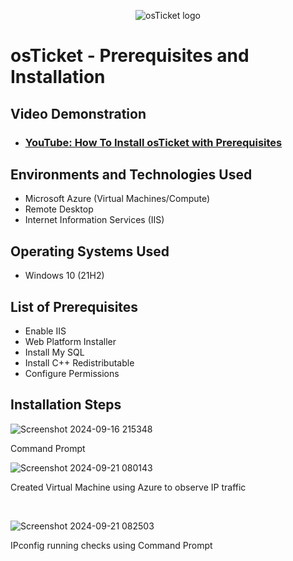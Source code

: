 <p align="center">
<img src="https://i.imgur.com/Clzj7Xs.png" alt="osTicket logo"/>
</p>

<h1>osTicket - Prerequisites and Installation</h1>


<h2>Video Demonstration</h2>

- ### [YouTube: How To Install osTicket with Prerequisites](https://www.youtube.com)

<h2>Environments and Technologies Used</h2>

- Microsoft Azure (Virtual Machines/Compute)
- Remote Desktop
- Internet Information Services (IIS)

<h2>Operating Systems Used </h2>

- Windows 10</b> (21H2)

<h2>List of Prerequisites</h2>

- Enable IIS
- Web Platform Installer
- Install My SQL
- Install C++ Redistributable
- Configure Permissions

<h2>Installation Steps</h2>

![Screenshot 2024-09-16 215348](https://github.com/user-attachments/assets/1a498fc7-404f-4c07-b6ac-0c8cad383757)

<p>
Command Prompt
</p>


![Screenshot 2024-09-21 080143](https://github.com/user-attachments/assets/14d8d197-a51e-4acf-82a6-b38b53f948fb)

<p>
Created Virtual Machine using Azure to observe IP traffic
</p>
<br />

![Screenshot 2024-09-21 082503](https://github.com/user-attachments/assets/3cc57989-9676-4ba9-9978-2796656e07d5)


<p>
IPconfig running checks using Command Prompt
</p>
<br />
